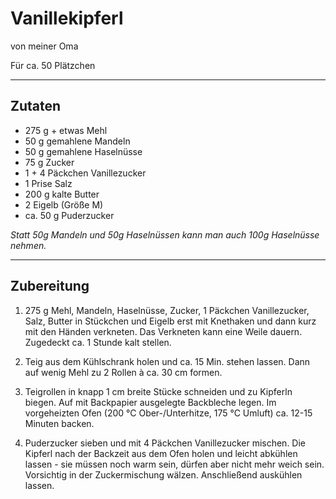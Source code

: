 # Vanillekipferl

von meiner Oma

Für ca. 50 Plätzchen

---

## Zutaten

- 275 g + etwas Mehl
- 50 g gemahlene Mandeln
- 50 g gemahlene Haselnüsse
- 75 g Zucker
- 1 + 4 Päckchen Vanillezucker
- 1 Prise Salz
- 200 g kalte Butter
- 2 Eigelb (Größe M)
- ca. 50 g Puderzucker

*Statt 50g Mandeln und 50g Haselnüssen kann man auch 100g Haselnüsse nehmen.*

---

## Zubereitung

1. 275 g Mehl, Mandeln, Haselnüsse, Zucker, 1 Päckchen Vanillezucker, Salz, Butter in Stückchen und Eigelb erst mit Knethaken und dann kurz mit den Händen verkneten. Das Verkneten kann eine Weile dauern. Zugedeckt ca. 1 Stunde kalt stellen.

2. Teig aus dem Kühlschrank holen und ca. 15 Min. stehen lassen. Dann auf wenig Mehl zu 2 Rollen à ca. 30 cm formen.

3. Teigrollen in knapp 1 cm breite Stücke schneiden und zu Kipferln biegen. Auf mit Backpapier ausgelegte Backbleche legen. Im vorgeheizten Ofen (200 °C Ober-/Unterhitze, 175 °C Umluft) ca. 12-15 Minuten backen.

4. Puderzucker sieben und mit 4 Päckchen Vanillezucker mischen. Die Kipferl nach der Backzeit aus dem Ofen holen und leicht abkühlen lassen - sie müssen noch warm sein, dürfen aber nicht mehr weich sein. Vorsichtig in der Zuckermischung wälzen. Anschließend auskühlen lassen.
